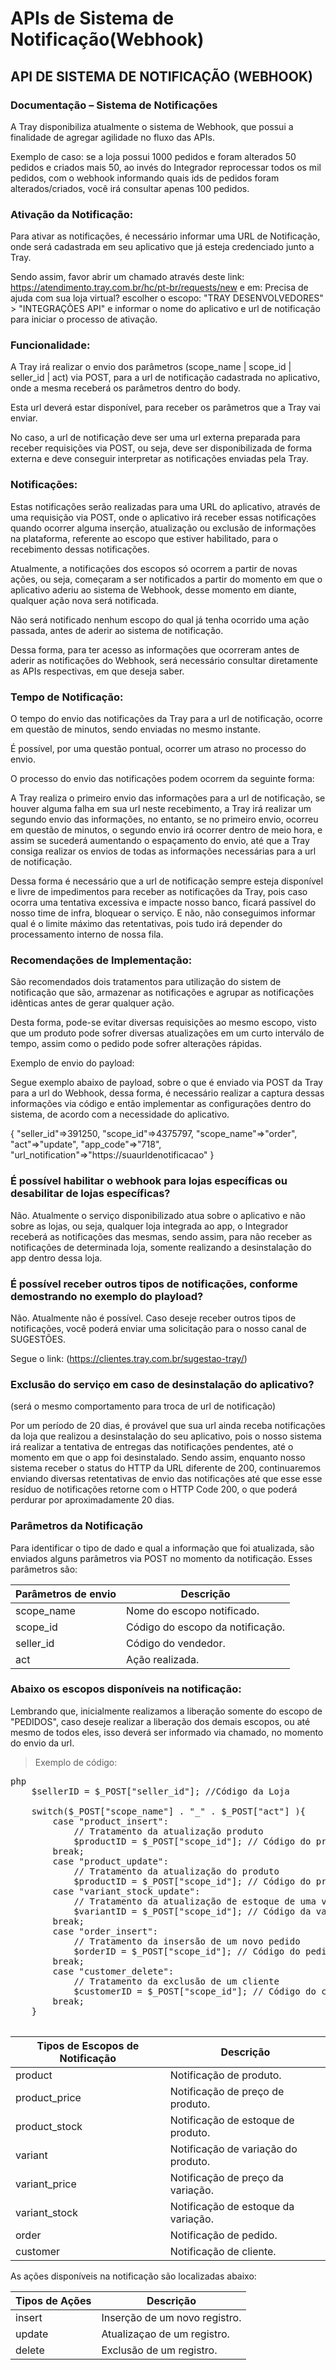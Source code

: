 # APIs de Sistema de Notificação(Webhook)

## API DE SISTEMA DE NOTIFICAÇÃO (WEBHOOK)

### Documentação – Sistema de Notificações

A Tray disponibiliza atualmente o sistema de Webhook, que possui a finalidade de agregar agilidade no fluxo das APIs.

Exemplo de caso: se a loja possui 1000 pedidos e foram alterados 50 pedidos e criados mais 50, ao invés do Integrador reprocessar todos os mil pedidos, com o webhook informando quais ids de pedidos foram alterados/criados, você irá consultar apenas 100 pedidos.

### Ativação da Notificação:

Para ativar as notificações, é necessário informar uma URL de Notificação, onde será cadastrada em seu aplicativo que já esteja credenciado junto a Tray.

Sendo assim, favor abrir um chamado através deste link: https://atendimento.tray.com.br/hc/pt-br/requests/new e em: Precisa de ajuda com sua loja virtual? escolher o escopo: "TRAY DESENVOLVEDORES" > "INTEGRAÇÕES API" e informar o nome do aplicativo e url de notificação para iniciar o processo de ativação.

### Funcionalidade:

A Tray irá realizar o envio dos parâmetros (scope_name | scope_id | seller_id | act) via POST, para a url de notificação cadastrada no aplicativo, onde a mesma receberá os parâmetros dentro do body.

Esta url deverá estar disponível, para receber os parâmetros que a Tray vai enviar.

No caso, a url de notificação deve ser uma url externa preparada para receber requisições via POST, ou seja, deve ser disponibilizada de forma externa e deve conseguir interpretar as notificações enviadas pela Tray.

### Notificações:

Estas notificações serão realizadas para uma URL do aplicativo, através de uma requisição via POST, onde o aplicativo irá receber essas notificações quando ocorrer alguma inserção, atualização ou exclusão de informações na plataforma, referente ao escopo que estiver habilitado, para o recebimento dessas notificações.

Atualmente, a notificações dos escopos só ocorrem a partir de novas ações, ou seja, começaram a ser notificados a partir do momento em que o aplicativo aderiu ao sistema de Webhook, desse momento em diante, qualquer ação nova será notificada.

Não será notificado nenhum escopo do qual já tenha ocorrido uma ação passada, antes de aderir ao sistema de notificação.

Dessa forma, para ter acesso as informações que ocorreram antes de aderir as notificações do Webhook, será necessário consultar diretamente as APIs respectivas, em que deseja saber.

### Tempo de Notificação:

O tempo do envio das notificações da Tray para a url de notificação, ocorre em questão de minutos, sendo enviadas no mesmo instante.

É possível, por uma questão pontual, ocorrer um atraso no processo do envio.

O processo do envio das notificações podem ocorrem da seguinte forma:

A Tray realiza o primeiro envio das informações para a url de notificação, se houver alguma falha em sua url neste recebimento, a Tray irá realizar um segundo envio das informações, no entanto, se no primeiro envio, ocorreu em questão de minutos, o segundo envio irá ocorrer dentro de meio hora, e assim se sucederá aumentando o espaçamento do envio, até que a Tray consiga realizar os envios de todas as informações necessárias para a url de notificação.

Dessa forma é necessário que a url de notificação sempre esteja disponível e livre de impedimentos para receber as notificações da Tray, pois caso ocorra uma tentativa excessiva e impacte nosso banco, ficará passível do nosso time de infra, bloquear o serviço. E não, não conseguimos informar qual é o limite máximo das retentativas, pois tudo irá depender do processamento interno de nossa fila.

### Recomendações de Implementação:

São recomendados dois tratamentos para utilização do sistem de notificação que são, armazenar as notificações e agrupar as notificações idênticas antes de gerar qualquer ação.

Desta forma, pode-se evitar diversas requisições ao mesmo escopo, visto que um produto pode sofrer diversas atualizações em um curto interválo de tempo, assim como o pedido pode sofrer alterações rápidas.

Exemplo de envio do payload:

Segue exemplo abaixo de payload, sobre o que é enviado via POST da Tray para a url do Webhook, dessa forma, é necessário realizar a captura dessas informações via código e então implementar as configurações dentro do sistema, de acordo com a necessidade do aplicativo.

{ "seller_id"=>391250, "scope_id"=>4375797, "scope_name"=>"order", "act"=>"update", "app_code"=>"718", "url_notification"=>"https://suaurldenotificacao" }

### É possível habilitar o webhook para lojas específicas ou desabilitar de lojas específicas?
Não. Atualmente o serviço disponibilizado atua sobre o aplicativo e não sobre as lojas, ou seja, qualquer loja integrada ao app, o Integrador receberá as notificações das mesmas, sendo assim, para não receber as notificações de determinada loja, somente realizando a desinstalação do app dentro dessa loja.

### É possível receber outros tipos de notificações, conforme demostrando no exemplo do playload?
Não. Atualmente não é possível. Caso deseje receber outros tipos de notificações, você poderá enviar uma solicitação para o nosso canal de SUGESTÕES.

Segue o link: (https://clientes.tray.com.br/sugestao-tray/)

### Exclusão do serviço em caso de desinstalação do aplicativo?
(será o mesmo comportamento para troca de url de notificação)

Por um período de 20 dias, é provável que sua url ainda receba notificações da loja que realizou a desinstalação do seu aplicativo, pois o nosso sistema irá realizar a tentativa de entregas das notificações pendentes, até o momento em que o app foi desinstalado. Sendo assim, enquanto nosso sistema receber o status do HTTP da URL diferente de 200, continuaremos enviando diversas retentativas de envio das notificações até que esse esse resíduo de notificações retorne com o HTTP Code 200, o que poderá perdurar por aproximadamente 20 dias.

### Parâmetros da Notificação

Para identificar o tipo de dado e qual a informação que foi atualizada, são enviados alguns parâmetros via POST no momento da notificação. Esses parâmetros são:

Parâmetros de envio | Descrição
--------|-----------
scope_name |	Nome do escopo notificado.
scope_id |	Código do escopo da notificação.
seller_id |	Código do vendedor.
act |	Ação realizada.

### Abaixo os escopos disponíveis na notificação:

Lembrando que, inicialmente realizamos a liberação somente do escopo de "PEDIDOS", caso deseje realizar a liberação dos demais escopos, ou até mesmo de todos eles, isso deverá ser informado via chamado, no momento do envio da url.

> Exemplo de código:

<pre>
php
    $sellerID = $_POST["seller_id"]; //Código da Loja

    switch($_POST["scope_name"] . "_" . $_POST["act"] ){
        case "product_insert":
            // Tratamento da atualização produto
            $productID = $_POST["scope_id"]; // Código do produto
        break;
        case "product_update":
            // Tratamento da atualização do produto
            $productID = $_POST["scope_id"]; // Código do produto
        case "variant_stock_update":
            // Tratamento da atualização de estoque de uma variação de produto
            $variantID = $_POST["scope_id"]; // Código da variação do produto
        break;
        case "order_insert":
            // Tratamento da insersão de um novo pedido
            $orderID = $_POST["scope_id"]; // Código do pedido
        break;
        case "customer_delete":
            // Tratamento da exclusão de um cliente
            $customerID = $_POST["scope_id"]; // Código do cliente
        break;
    }

</pre>

Tipos de Escopos de Notificação|Descrição
-------------------------------|---------
product|	Notificação de produto.
product_price|	Notificação de preço de produto.
product_stock|	Notificação de estoque de produto.
variant|	Notificação de variação do produto.
variant_price|	Notificação de preço da variação.
variant_stock|	Notificação de estoque da variação.
order	|Notificação de pedido.
customer	|Notificação de cliente.

As ações disponíveis na notificação são localizadas abaixo:

Tipos de Ações|Descrição
--------------|---------
insert|	Inserção de um novo registro.
update|	Atualizaçao de um registro.
delete|	Exclusão de um registro.